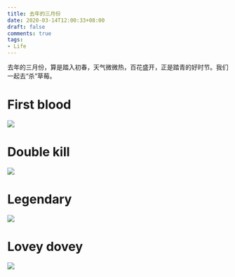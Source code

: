```yaml
---
title: 去年的三月份
date: 2020-03-14T12:00:33+08:00
draft: false
comments: true
tags: 
- Life
---
```


去年的三月份，算是踏入初春，天气微微热，百花盛开，正是踏青的好时节。我们一起去“杀”草莓。

# First blood 
![](http://oss.xiayuguo.com/blog/202003/one-strawberry.jpg)

# Double kill 
![](http://oss.xiayuguo.com/blog/202003/double-strawberry.jpg)

# Legendary
![](http://oss.xiayuguo.com/blog/202003/multi-strawberry.jpg)

# Lovey dovey
![](http://oss.xiayuguo.com/blog/202003/double.jpg)